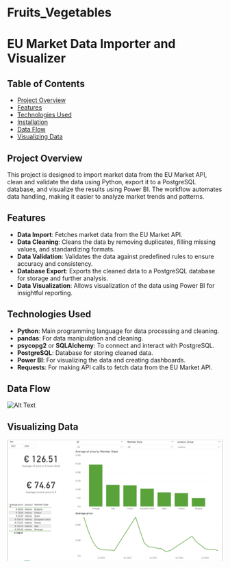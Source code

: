# Fruits_Vegetables
# EU Market Data Importer and Visualizer

## Table of Contents
- [Project Overview](#project-overview)
- [Features](#features)
- [Technologies Used](#technologies-used)
- [Installation](#installation)
- [Data Flow](#data-flow)
- [Visualizing Data](#visualizing-data)

## Project Overview

This project is designed to import market data from the EU Market API, clean and validate the data using Python, export it to a PostgreSQL database, and visualize the results using Power BI. The workflow automates data handling, making it easier to analyze market trends and patterns.

## Features

- **Data Import**: Fetches market data from the EU Market API.
- **Data Cleaning**: Cleans the data by removing duplicates, filling missing values, and standardizing formats.
- **Data Validation**: Validates the data against predefined rules to ensure accuracy and consistency.
- **Database Export**: Exports the cleaned data to a PostgreSQL database for storage and further analysis.
- **Data Visualization**: Allows visualization of the data using Power BI for insightful reporting.

## Technologies Used

- **Python**: Main programming language for data processing and cleaning.
- **pandas**: For data manipulation and cleaning.
- **psycopg2** or **SQLAlchemy**: To connect and interact with PostgreSQL.
- **PostgreSQL**: Database for storing cleaned data.
- **Power BI**: For visualizing the data and creating dashboards.
- **Requests**: For making API calls to fetch data from the EU Market API.

## Data Flow
![Alt Text]("ETL.png")



## Visualizing Data

![Power BI Visualization](Power_BI_Fruits_&_Vegetables.png)
